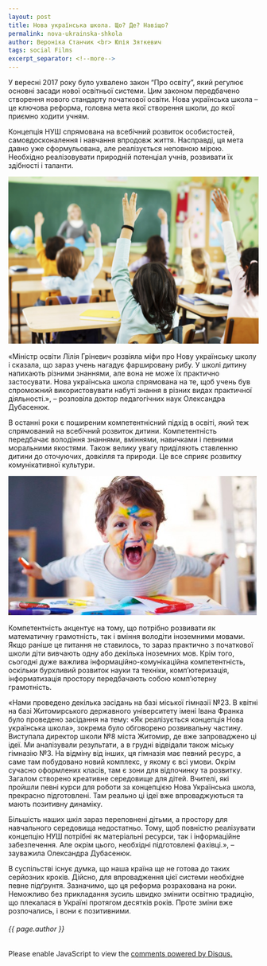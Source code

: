 ```yaml
---
layout: post
title: Нова українська школа. Що? Де? Навіщо?
permalink: nova-ukrainska-shkola
author: Вероніка Станчик <br> Юлія Зяткевич
tags: social Films
excerpt_separator: <!--more-->
---
```


У вересні 2017 року було ухвалено закон “Про освіту”, який регулює основні засади нової освітньої системи. Цим законом передбачено створення нового стандарту початкової освіти. Нова українська школа – це ключова реформа, головна мета якої створення школи, до якої приємно ходити учням. 

<!--more-->

Концепція НУШ спрямована на всебічний розвиток особистостей, самовдосконалення і навчання впродовж життя. Насправді, ця мета давно уже сформульована, але реалізується неповною мірою. Необхідно реалізовувати природній потенціал учнів, розвивати їх здібності і таланти.  

![школа](https://raw.githubusercontent.com/VeronikaStanchyk/VeronikaStanchyk.github.io/master/images/shkola-1.jpg)

«Міністр освіти Лілія Гріневич розвіяла міфи про Нову українську школу і сказала, що зараз учень нагадує фаршировану рибу. У школі дитину напихають різними знаннями, але вона не може їх практично застосувати. Нова українська школа спрямована на те, щоб учень був спроможний використовувати набуті знання в різних видах практичної діяльності.», – розповiла доктор педагогічних наук Олександра Дубасенюк. 

В останні роки є поширеним компетентнісний підхід в освіті, який теж спрямований на всебічний розвиток дитини. Компетентність передбачає володіння  знаннями, вміннями, навичками і певними моральними якостями. Також велику увагу приділяють ставленню дитини до оточуючих, довкілля та природи. Це все сприяє розвитку комунікативної культури.  

![школа](https://raw.githubusercontent.com/VeronikaStanchyk/VeronikaStanchyk.github.io/master/images/shkola-2.jpg)

Компетентність акцентує на тому, що потрібно розвивати як математичну грамотність, так і вміння володіти іноземними мовами. Якщо раніше це питання не ставилось, то зараз практично з початкової школи діти вивчають одну або декілька іноземних мов. Крім того, сьогодні дуже важлива інформаційно-комунікаційна компетентність, оскільки бурхливий розвиток науки та техніки, комп’ютеризація, інформатизація простору передбачають собою комп’ютерну грамотність. 

«Нами проведено декілька засідань на базі міської гімназії №23. В квітні на базі Житомирського державного університету iменi Iвана Франка було проведено засідання на тему: «Як реалізується концепція Нова українська школа», зокрема було обговорено розвивальну частину. Виступала директор школи №8 мiста Житомир, де вже запроваджено ці ідеї. Ми аналізували результати, а в грудні відвідали також міську гімназію №3. На відміну від інших, ця гімназія має певний ресурс, а саме там побудовано новий комплекс, у якому є всі умови. Окрім сучасно оформлених класів, там є зони для відпочинку та розвитку. Загалом створено креативне середовище для дітей. Вчителі, які пройшли певні курси для роботи за концепцією Нова Українська школа, прекрасно підготовлені. Там реально ці ідеї вже впроваджуються та мають позитивну динаміку. 

Більшість наших шкіл зараз переповнені дiтьми, а простору для навчального середовища недостатньо. Тому, щоб повністю реалізувати концепцію НУШ потрібні як матеріальні ресурси, так і інформаційне забезпечення. Але окрім цього, необхідні підготовлені фахівці.», – зауважила Олександра Дубасенюк. 

В суспільстві існує думка, що наша країна ще не готова до таких серйозних кроків. Дійсно, для впровадження цієї системи необхідне певне підґрунтя. Зазначимо, що ця реформа розрахована на роки. Неможливо без прикладання зусиль швидко змінити освітню традицію, що плекалася в Україні протягом десятків років. Проте зміни вже розпочались, і вони є позитивними. 

<h6>{{ page.author }}</h6>

<div id="disqus_thread"></div>
<script>
var disqus_config = function () {
this.page.url = 'https://veronikastanchyk.github.io/nova-ukrainska-shkola';  // Replace PAGE_URL with your page's canonical URL variable
this.page.identifier = 'nova-ukrainska-shkola'; // Replace PAGE_IDENTIFIER with your page's unique identifier variable
};

(function() { // DON'T EDIT BELOW THIS LINE
var d = document, s = d.createElement('script');
s.src = 'https://https-veronikastanchyk-github-io.disqus.com/embed.js';
s.setAttribute('data-timestamp', +new Date());
(d.head || d.body).appendChild(s);
})();
</script>
<noscript>Please enable JavaScript to view the <a href="https://disqus.com/?ref_noscript">comments powered by Disqus.</a></noscript>
